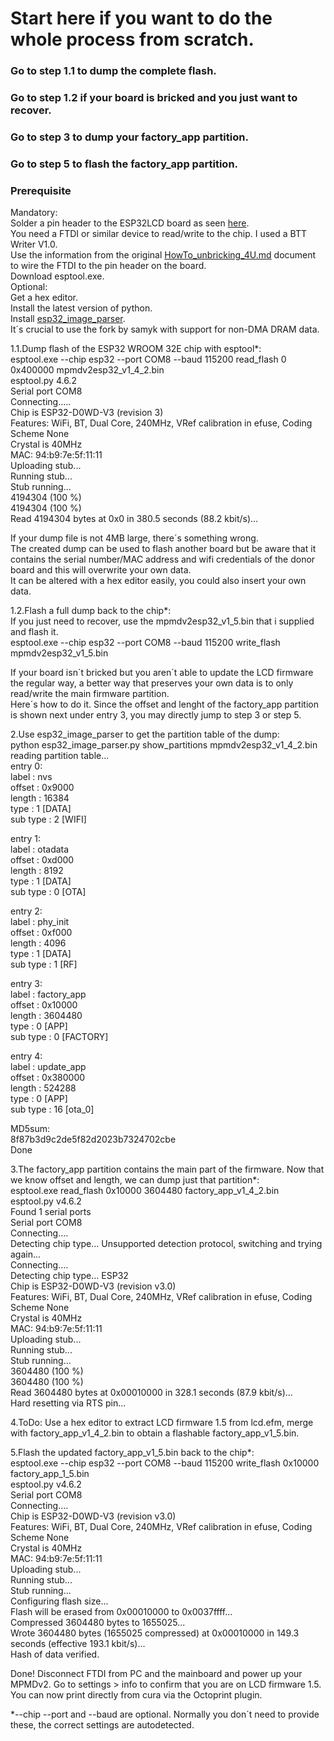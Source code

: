 # Start here if you want to do the whole process from scratch.  
### Go to step 1.1 to dump the complete flash.  
### Go to step 1.2 if your board is bricked and you just want to recover.
### Go to step 3 to dump your factory_app partition.  
### Go to step 5 to flash the factory_app partition.  

### Prerequisite  
Mandatory:  
Solder a pin header to the ESP32LCD board as seen [here](https://github.com/piberry/-MPMDv2-modifications-and-fixes/blob/ff6dc8617a9fa8b2c46c69943a134510c10867a0/pics/20220801_200219.jpg).  
You need a FTDI or similar device to read/write to the chip. I used a BTT Writer V1.0.  
Use the information from the original [HowTo_unbricking_4U.md](https://github.com/piberry/-MPMDv2-modifications-and-fixes/blob/ff6dc8617a9fa8b2c46c69943a134510c10867a0/HowTo_unbricking_4U.md) document to wire the FTDI to the pin header on the board.  
Download esptool.exe.  
Optional:  
Get a hex editor.  
Install the latest version of python.  
Install [esp32_image_parser](https://github.com/piberry/esp32_image_parser).   
It´s crucial to use the fork by samyk with support for non-DMA DRAM data.  

1.1.Dump flash of the ESP32 WROOM 32E chip with esptool*:  
esptool.exe --chip esp32 --port COM8 --baud 115200 read_flash 0 0x400000 mpmdv2esp32_v1_4_2.bin  
esptool.py 4.6.2  
Serial port COM8  
Connecting.....  
Chip is ESP32-D0WD-V3 (revision 3)  
Features: WiFi, BT, Dual Core, 240MHz, VRef calibration in efuse, Coding Scheme None  
Crystal is 40MHz  
MAC: 94:b9:7e:5f:11:11  
Uploading stub...  
Running stub...  
Stub running...  
4194304 (100 %)  
4194304 (100 %)  
Read 4194304 bytes at 0x0 in 380.5 seconds (88.2 kbit/s)...  

If your dump file is not 4MB large, there´s something wrong.  
The created dump can be used to flash another board but be aware that it contains the serial number/MAC address and wifi credentials of the donor board and this will overwrite your own data.  
It can be altered with a hex editor easily, you could also insert your own data.  

1.2.Flash a full dump back to the chip*:  
If you just need to recover, use the mpmdv2esp32_v1_5.bin that i supplied and flash it.  
esptool.exe --chip esp32 --port COM8 --baud 115200 write_flash mpmdv2esp32_v1_5.bin  

If your board isn´t bricked but you aren´t able to update the LCD firmware the regular way, a better way that preserves your own data is to only read/write the main firmware partition.  
Here´s how to do it. Since the offset and lenght of the factory_app partition is shown next under entry 3, you may directly jump to step 3 or step 5.

2.Use esp32_image_parser to get the partition table of the dump:  
python esp32_image_parser.py show_partitions mpmdv2esp32_v1_4_2.bin  
reading partition table...  
entry 0:  
  label      : nvs  
  offset     : 0x9000  
  length     : 16384  
  type       : 1 [DATA]  
  sub type   : 2 [WIFI]  

entry 1:  
  label      : otadata  
  offset     : 0xd000  
  length     : 8192  
  type       : 1 [DATA]  
  sub type   : 0 [OTA]  

entry 2:  
  label      : phy_init  
  offset     : 0xf000  
  length     : 4096  
  type       : 1 [DATA]  
  sub type   : 1 [RF]  

entry 3:  
  label      : factory_app  
  offset     : 0x10000  
  length     : 3604480  
  type       : 0 [APP]  
  sub type   : 0 [FACTORY]  

entry 4:  
  label      : update_app  
  offset     : 0x380000  
  length     : 524288  
  type       : 0 [APP]  
  sub type   : 16 [ota_0]  

MD5sum:  
8f87b3d9c2de5f82d2023b7324702cbe  
Done  

3.The factory_app partition contains the main part of the firmware. Now that we know offset and length, we can dump just that partition*:  
esptool.exe read_flash 0x10000 3604480 factory_app_v1_4_2.bin  
esptool.py v4.6.2  
Found 1 serial ports  
Serial port COM8  
Connecting....  
Detecting chip type... Unsupported detection protocol, switching and trying again...  
Connecting....  
Detecting chip type... ESP32  
Chip is ESP32-D0WD-V3 (revision v3.0)  
Features: WiFi, BT, Dual Core, 240MHz, VRef calibration in efuse, Coding Scheme None  
Crystal is 40MHz  
MAC: 94:b9:7e:5f:11:11  
Uploading stub...  
Running stub...  
Stub running...  
3604480 (100 %)  
3604480 (100 %)  
Read 3604480 bytes at 0x00010000 in 328.1 seconds (87.9 kbit/s)...  
Hard resetting via RTS pin...  

4.ToDo: Use a hex editor to extract LCD firmware 1.5 from lcd.efm, merge with factory_app_v1_4_2.bin to obtain a flashable factory_app_v1_5.bin.  

5.Flash the updated factory_app_v1_5.bin back to the chip*:  
esptool.exe --chip esp32 --port COM8 --baud 115200 write_flash 0x10000 factory_app_1_5.bin  
esptool.py v4.6.2  
Serial port COM8  
Connecting....  
Chip is ESP32-D0WD-V3 (revision v3.0)  
Features: WiFi, BT, Dual Core, 240MHz, VRef calibration in efuse, Coding Scheme None  
Crystal is 40MHz  
MAC: 94:b9:7e:5f:11:11  
Uploading stub...  
Running stub...  
Stub running...  
Configuring flash size...  
Flash will be erased from 0x00010000 to 0x0037ffff...  
Compressed 3604480 bytes to 1655025...  
Wrote 3604480 bytes (1655025 compressed) at 0x00010000 in 149.3 seconds (effective 193.1 kbit/s)...  
Hash of data verified.  

Done! Disconnect FTDI from PC and the mainboard and power up your MPMDv2. Go to settings > info to confirm that you are on LCD firmware 1.5.  
You can now print directly from cura via the Octoprint plugin.

*--chip --port and --baud are optional. Normally you don´t need to provide these, the correct settings are autodetected.
